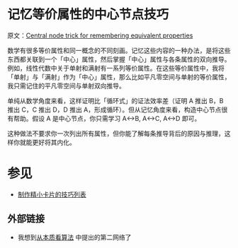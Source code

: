 # 记忆等价属性的中心节点技巧

原文：[Central node trick for remembering equivalent properties](https://wiki.issarice.com/wiki/Central_node_trick_for_remembering_equivalent_properties)

数学有很多等价属性和同一概念的不同刻画。记忆这些内容的一种办法，是将这些东西都关联到一个「中心」属性，然后掌握「中心」属性与各条属性的双向推导。例如，线性代数中关于单射和满射有一系列等价属性。在这些等价属性中，我将「单射」与「满射」作为「中心」属性，那么比如平凡零空间与单射的等价属性，我只需记住的平凡零空间与单射双向推导。

单纯从数学角度来看，这样证明比「循环式」的证法效率差（证明 A 推出 B，B 推出 C，C 推出 D，D 推出 A，形成循环）。但从记忆角度来看，构造中心节点很有帮助。假设 A 是中心节点，你只需学习 A<->B, A<->C, A<->D 即可。

这种做法不要求你一次列出所有属性，但你能了解每条推导背后的原因与推理，这样你就能更好将其内化。

# 参见

* [制作精小卡片的技巧列表](https://wiki.issarice.com/wiki/List_of_techniques_for_making_small_cards)

## 外部链接

* 我想到[从本质看算法](https://www.lesswrong.com/posts/yA4gF5KrboK2m2Xu7/how-an-algorithm-feels-from-inside) 中提出的第二网络了